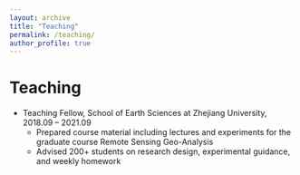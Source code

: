 ```yaml
---
layout: archive
title: "Teaching"
permalink: /teaching/
author_profile: true
---
```


Teaching
======
* Teaching Fellow, School of Earth Sciences at Zhejiang University, 2018.09 – 2021.09
  * Prepared course material including lectures and experiments for the graduate course Remote Sensing Geo-Analysis
  * Advised 200+ students on research design, experimental guidance, and weekly homework